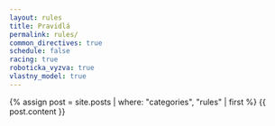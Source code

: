 ```yaml
---
layout: rules
title: Pravidlá
permalink: rules/
common_directives: true
schedule: false
racing: true
roboticka_vyzva: true
vlastny_model: true
---
```


{% assign post = site.posts | where: "categories", "rules" | first %}
{{ post.content }}
